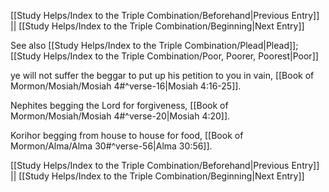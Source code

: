 [[Study Helps/Index to the Triple Combination/Beforehand|Previous Entry]]  ||  [[Study Helps/Index to the Triple Combination/Beginning|Next Entry]]

 See also [[Study Helps/Index to the Triple Combination/Plead|Plead]]; [[Study Helps/Index to the Triple Combination/Poor, Poorer, Poorest|Poor]]

 ye will not suffer the beggar to put up his petition to you in vain, [[Book of Mormon/Mosiah/Mosiah 4#^verse-16|Mosiah 4:16-25]].

 Nephites begging the Lord for forgiveness, [[Book of Mormon/Mosiah/Mosiah 4#^verse-20|Mosiah 4:20]].

 Korihor begging from house to house for food, [[Book of Mormon/Alma/Alma 30#^verse-56|Alma 30:56]].

[[Study Helps/Index to the Triple Combination/Beforehand|Previous Entry]]  ||  [[Study Helps/Index to the Triple Combination/Beginning|Next Entry]]